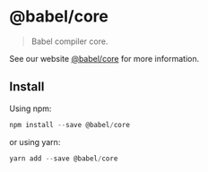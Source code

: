 # @babel/core

> Babel compiler core.

See our website [@babel/core](https://new.babeljs.io/docs/en/next/babel-core.html) for more information.

## Install

Using npm:

```js
npm install --save @babel/core
```

or using yarn:

```js
yarn add --save @babel/core
```
